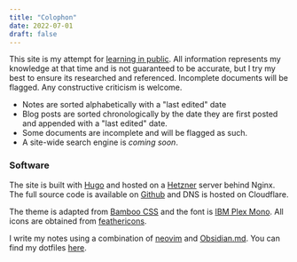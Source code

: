 ```yaml
---
title: "Colophon"
date: 2022-07-01
draft: false
---
```


This site is my attempt for [learning in
public](https://www.swyx.io/learn-in-public/). All information represents
my knowledge at that time and is not guaranteed to be accurate, but I
try my best to ensure its researched and referenced. Incomplete documents
will be flagged. Any constructive criticism is welcome.

- Notes are sorted alphabetically with a "last edited" date
- Blog posts are sorted chronologically by the date they are first posted and appended
  with a "last edited" date.
- Some documents are incomplete and will be flagged as such.
- A site-wide search engine is _coming soon_.

### Software

The site is built with [Hugo](https://gohugo.io/) and hosted on a
[Hetzner](https://www.hetzner.com/) server behind Nginx. The full source code is
available on [Github](https://github.com/kencx/source) and DNS is hosted on
Cloudflare.

The theme is adapted from [Bamboo
CSS](https://rilwis.github.io/bamboo/) and the font is [IBM Plex
Mono](https://github.com/IBM/plex). All icons are obtained from
[feathericons](https://feathericons.com).

I write my notes using a combination of [neovim](https://neovim.io/) and
[Obsidian.md](https://obsidian.md/). You can find my dotfiles
[here](https://github.com/kencx/dotfiles).
